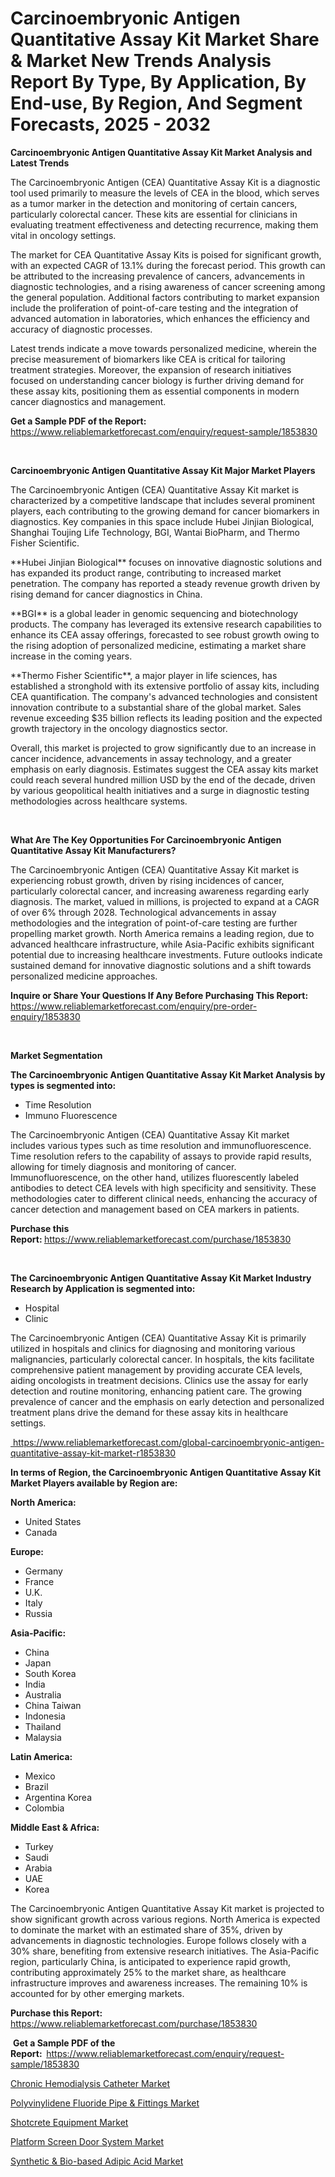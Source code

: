 <p><h1>Carcinoembryonic Antigen Quantitative Assay Kit Market Share & Market New Trends Analysis Report By Type, By Application, By End-use, By Region, And Segment Forecasts, 2025 - 2032</h1></p><p><strong>Carcinoembryonic Antigen Quantitative Assay Kit Market Analysis and Latest Trends</strong></p>
<p><p>The Carcinoembryonic Antigen (CEA) Quantitative Assay Kit is a diagnostic tool used primarily to measure the levels of CEA in the blood, which serves as a tumor marker in the detection and monitoring of certain cancers, particularly colorectal cancer. These kits are essential for clinicians in evaluating treatment effectiveness and detecting recurrence, making them vital in oncology settings.</p><p>The market for CEA Quantitative Assay Kits is poised for significant growth, with an expected CAGR of 13.1% during the forecast period. This growth can be attributed to the increasing prevalence of cancers, advancements in diagnostic technologies, and a rising awareness of cancer screening among the general population. Additional factors contributing to market expansion include the proliferation of point-of-care testing and the integration of advanced automation in laboratories, which enhances the efficiency and accuracy of diagnostic processes.</p><p>Latest trends indicate a move towards personalized medicine, wherein the precise measurement of biomarkers like CEA is critical for tailoring treatment strategies. Moreover, the expansion of research initiatives focused on understanding cancer biology is further driving demand for these assay kits, positioning them as essential components in modern cancer diagnostics and management.</p></p>
<p><strong>Get a Sample PDF of the Report:&nbsp;</strong> <a href="https://www.reliablemarketforecast.com/enquiry/request-sample/1853830?utm_campaign=1899&utm_medium=2&utm_source=Github&utm_content=ia&utm_term=08012025&utm_id=carcinoembryonic-antigen-quantitative-assay-kit">https://www.reliablemarketforecast.com/enquiry/request-sample/1853830</a></p>
<p>&nbsp;</p>
<p><strong>Carcinoembryonic Antigen Quantitative Assay Kit Major Market Players</strong></p>
<p><p>The Carcinoembryonic Antigen (CEA) Quantitative Assay Kit market is characterized by a competitive landscape that includes several prominent players, each contributing to the growing demand for cancer biomarkers in diagnostics. Key companies in this space include Hubei Jinjian Biological, Shanghai Toujing Life Technology, BGI, Wantai BioPharm, and Thermo Fisher Scientific.</p><p>**Hubei Jinjian Biological** focuses on innovative diagnostic solutions and has expanded its product range, contributing to increased market penetration. The company has reported a steady revenue growth driven by rising demand for cancer diagnostics in China. </p><p>**BGI** is a global leader in genomic sequencing and biotechnology products. The company has leveraged its extensive research capabilities to enhance its CEA assay offerings, forecasted to see robust growth owing to the rising adoption of personalized medicine, estimating a market share increase in the coming years.</p><p>**Thermo Fisher Scientific**, a major player in life sciences, has established a stronghold with its extensive portfolio of assay kits, including CEA quantification. The company's advanced technologies and consistent innovation contribute to a substantial share of the global market. Sales revenue exceeding $35 billion reflects its leading position and the expected growth trajectory in the oncology diagnostics sector.</p><p>Overall, this market is projected to grow significantly due to an increase in cancer incidence, advancements in assay technology, and a greater emphasis on early diagnosis. Estimates suggest the CEA assay kits market could reach several hundred million USD by the end of the decade, driven by various geopolitical health initiatives and a surge in diagnostic testing methodologies across healthcare systems.</p></p>
<p>&nbsp;</p>
<p><strong>What Are The Key Opportunities For Carcinoembryonic Antigen Quantitative Assay Kit Manufacturers?</strong></p>
<p><p>The Carcinoembryonic Antigen (CEA) Quantitative Assay Kit market is experiencing robust growth, driven by rising incidences of cancer, particularly colorectal cancer, and increasing awareness regarding early diagnosis. The market, valued in millions, is projected to expand at a CAGR of over 6% through 2028. Technological advancements in assay methodologies and the integration of point-of-care testing are further propelling market growth. North America remains a leading region, due to advanced healthcare infrastructure, while Asia-Pacific exhibits significant potential due to increasing healthcare investments. Future outlooks indicate sustained demand for innovative diagnostic solutions and a shift towards personalized medicine approaches.</p></p>
<p><strong>Inquire or Share Your Questions If Any Before Purchasing This Report:</strong> <a href="https://www.reliablemarketforecast.com/enquiry/pre-order-enquiry/1853830?utm_campaign=1899&utm_medium=2&utm_source=Github&utm_content=ia&utm_term=08012025&utm_id=carcinoembryonic-antigen-quantitative-assay-kit">https://www.reliablemarketforecast.com/enquiry/pre-order-enquiry/1853830</a></p>
<p>&nbsp;</p>
<p><strong>Market Segmentation</strong></p>
<p><strong>The Carcinoembryonic Antigen Quantitative Assay Kit Market Analysis by types is segmented into:</strong></p>
<p><ul><li>Time Resolution</li><li>Immuno Fluorescence</li></ul></p>
<p><p>The Carcinoembryonic Antigen (CEA) Quantitative Assay Kit market includes various types such as time resolution and immunofluorescence. Time resolution refers to the capability of assays to provide rapid results, allowing for timely diagnosis and monitoring of cancer. Immunofluorescence, on the other hand, utilizes fluorescently labeled antibodies to detect CEA levels with high specificity and sensitivity. These methodologies cater to different clinical needs, enhancing the accuracy of cancer detection and management based on CEA markers in patients.</p></p>
<p><strong>Purchase this Report:&nbsp;</strong><a href="https://www.reliablemarketforecast.com/purchase/1853830?utm_campaign=1899&utm_medium=2&utm_source=Github&utm_content=ia&utm_term=08012025&utm_id=carcinoembryonic-antigen-quantitative-assay-kit">https://www.reliablemarketforecast.com/purchase/1853830</a></p>
<p>&nbsp;</p>
<p><strong>The Carcinoembryonic Antigen Quantitative Assay Kit Market Industry Research by Application is segmented into:</strong></p>
<p><ul><li>Hospital</li><li>Clinic</li></ul></p>
<p><p>The Carcinoembryonic Antigen (CEA) Quantitative Assay Kit is primarily utilized in hospitals and clinics for diagnosing and monitoring various malignancies, particularly colorectal cancer. In hospitals, the kits facilitate comprehensive patient management by providing accurate CEA levels, aiding oncologists in treatment decisions. Clinics use the assay for early detection and routine monitoring, enhancing patient care. The growing prevalence of cancer and the emphasis on early detection and personalized treatment plans drive the demand for these assay kits in healthcare settings.</p></p>
<p><a href="https://www.reliablemarketforecast.com/global-carcinoembryonic-antigen-quantitative-assay-kit-market-r1853830?utm_campaign=1899&utm_medium=2&utm_source=Github&utm_content=ia&utm_term=08012025&utm_id=carcinoembryonic-antigen-quantitative-assay-kit">&nbsp;https://www.reliablemarketforecast.com/global-carcinoembryonic-antigen-quantitative-assay-kit-market-r1853830</a></p>
<p><strong>In terms of Region, the Carcinoembryonic Antigen Quantitative Assay Kit Market Players available by Region are:</strong></p>
<p>
    <p> <strong> North America: </strong>
        <ul>
            <li>United States</li>
            <li>Canada</li>
        </ul>
        </p> 
    <p> <strong> Europe: </strong>
        <ul>
            <li>Germany</li>
            <li>France</li>
            <li>U.K.</li>
            <li>Italy</li>
            <li>Russia</li>
        </ul>
        </p> 
    <p> <strong> Asia-Pacific: </strong>
        <ul>
            <li>China</li>
            <li>Japan</li>
            <li>South Korea</li>
            <li>India</li>
            <li>Australia</li>
            <li>China Taiwan</li>
            <li>Indonesia</li>
            <li>Thailand</li>
            <li>Malaysia</li>
        </ul>
        </p> 
    <p> <strong> Latin America: </strong>
        <ul>
            <li>Mexico</li>
            <li>Brazil</li>
            <li>Argentina Korea</li>
            <li>Colombia</li>
        </ul>
        </p> 
    <p> <strong> Middle East & Africa: </strong>
        <ul>
            <li>Turkey</li>
            <li>Saudi</li>
            <li>Arabia</li>
            <li>UAE</li>
            <li>Korea</li>
        </ul>
    </p>
    </p>
<p><p>The Carcinoembryonic Antigen Quantitative Assay Kit market is projected to show significant growth across various regions. North America is expected to dominate the market with an estimated share of 35%, driven by advancements in diagnostic technologies. Europe follows closely with a 30% share, benefiting from extensive research initiatives. The Asia-Pacific region, particularly China, is anticipated to experience rapid growth, contributing approximately 25% to the market share, as healthcare infrastructure improves and awareness increases. The remaining 10% is accounted for by other emerging markets.</p></p>
<p><strong>Purchase this Report: </strong><a href="https://www.reliablemarketforecast.com/purchase/1853830?utm_campaign=1899&utm_medium=2&utm_source=Github&utm_content=ia&utm_term=08012025&utm_id=carcinoembryonic-antigen-quantitative-assay-kit">https://www.reliablemarketforecast.com/purchase/1853830</a></p>
<p>&nbsp;<strong>Get a Sample PDF of the Report:&nbsp;&nbsp;</strong><a href="https://www.reliablemarketforecast.com/enquiry/request-sample/1853830?utm_campaign=1899&utm_medium=2&utm_source=Github&utm_content=ia&utm_term=08012025&utm_id=carcinoembryonic-antigen-quantitative-assay-kit">https://www.reliablemarketforecast.com/enquiry/request-sample/1853830</a></p>
<p><strong></strong></p>
<p><p><a href="https://www.linkedin.com/pulse/strategic-analysis-chronic-hemodialysis-catheter-market-forecast-ashwc?utm_campaign=1899&utm_medium=2&utm_source=Github&utm_content=ia&utm_term=08012025&utm_id=carcinoembryonic-antigen-quantitative-assay-kit">Chronic Hemodialysis Catheter Market</a></p><p><a href="https://www.linkedin.com/pulse/polyvinylidene-fluoride-pipe-fittings-market-trends-analysis-m69se?utm_campaign=1899&utm_medium=2&utm_source=Github&utm_content=ia&utm_term=08012025&utm_id=carcinoembryonic-antigen-quantitative-assay-kit">Polyvinylidene Fluoride Pipe & Fittings Market</a></p><p><a href="https://www.linkedin.com/pulse/market-revenue-growth-forecast-shotcrete-equipment-148-cagr-from-yo1se?utm_campaign=1899&utm_medium=2&utm_source=Github&utm_content=ia&utm_term=08012025&utm_id=carcinoembryonic-antigen-quantitative-assay-kit">Shotcrete Equipment Market</a></p><p><a href="https://www.linkedin.com/pulse/platform-screen-door-system-market-report-company-profiles-fi8de?utm_campaign=1899&utm_medium=2&utm_source=Github&utm_content=ia&utm_term=08012025&utm_id=carcinoembryonic-antigen-quantitative-assay-kit">Platform Screen Door System Market</a></p><p><a href="https://www.linkedin.com/pulse/financial-insights-market-potential-synthetic-bio-based-adipic-bfv6e?utm_campaign=1899&utm_medium=2&utm_source=Github&utm_content=ia&utm_term=08012025&utm_id=carcinoembryonic-antigen-quantitative-assay-kit">Synthetic & Bio-based Adipic Acid Market</a></p></p>